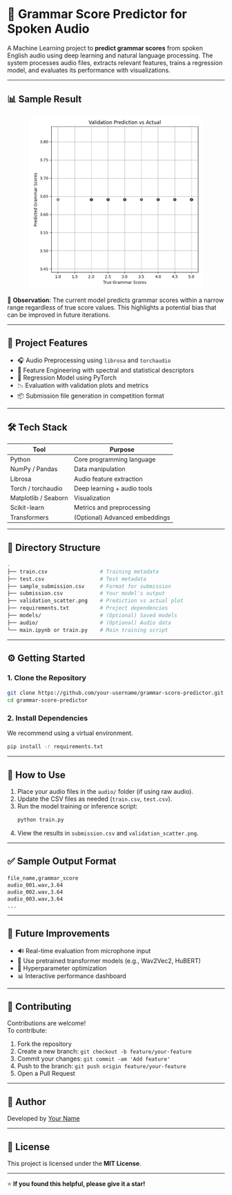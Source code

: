 # 🧠 Grammar Score Predictor for Spoken Audio

A Machine Learning project to **predict grammar scores** from spoken English audio using deep learning and natural language processing. The system processes audio files, extracts relevant features, trains a regression model, and evaluates its performance with visualizations.

---

## 📊 Sample Result

<p align="center">
  <img src="validation_scatter.png" alt="Validation Prediction vs Actual" width="400"/>
</p>

📌 **Observation**: The current model predicts grammar scores within a narrow range regardless of true score values. This highlights a potential bias that can be improved in future iterations.

---

## 🚀 Project Features

- 🎧 Audio Preprocessing using `librosa` and `torchaudio`
- 🧠 Feature Engineering with spectral and statistical descriptors
- 🔬 Regression Model using PyTorch
- 📉 Evaluation with validation plots and metrics
- 📦 Submission file generation in competition format

---

## 🛠️ Tech Stack

| Tool           | Purpose                      |
|----------------|-------------------------------|
| Python         | Core programming language     |
| NumPy / Pandas | Data manipulation             |
| Librosa        | Audio feature extraction      |
| Torch / torchaudio | Deep learning + audio tools |
| Matplotlib / Seaborn | Visualization           |
| Scikit-learn   | Metrics and preprocessing     |
| Transformers   | (Optional) Advanced embeddings |

---

## 📁 Directory Structure

```bash
.
├── train.csv                 # Training metadata
├── test.csv                  # Test metadata
├── sample_submission.csv     # Format for submission
├── submission.csv            # Your model's output
├── validation_scatter.png    # Prediction vs actual plot
├── requirements.txt          # Project dependencies
├── models/                   # (Optional) Saved models
├── audio/                    # (Optional) Audio data
└── main.ipynb or train.py    # Main training script
```

---

## ⚙️ Getting Started

### 1. Clone the Repository
```bash
git clone https://github.com/your-username/grammar-score-predictor.git
cd grammar-score-predictor
```

### 2. Install Dependencies
We recommend using a virtual environment.

```bash
pip install -r requirements.txt
```

---

## 📌 How to Use

1. Place your audio files in the `audio/` folder (if using raw audio).
2. Update the CSV files as needed (`train.csv`, `test.csv`).
3. Run the model training or inference script:
   ```bash
   python train.py
   ```
4. View the results in `submission.csv` and `validation_scatter.png`.

---

## ✅ Sample Output Format

```csv
file_name,grammar_score
audio_001.wav,3.64
audio_002.wav,3.64
audio_003.wav,3.64
...
```

---

## 🚧 Future Improvements

- 🔊 Real-time evaluation from microphone input
- 🤖 Use pretrained transformer models (e.g., Wav2Vec2, HuBERT)
- 🧪 Hyperparameter optimization
- 📊 Interactive performance dashboard

---

## 🤝 Contributing

Contributions are welcome!  
To contribute:

1. Fork the repository  
2. Create a new branch: `git checkout -b feature/your-feature`  
3. Commit your changes: `git commit -am 'Add feature'`  
4. Push to the branch: `git push origin feature/your-feature`  
5. Open a Pull Request  

---

## 👤 Author

Developed by [Your Name](https://github.com/your-username)

---

## 📄 License

This project is licensed under the **MIT License**.

---

⭐ **If you found this helpful, please give it a star!**
